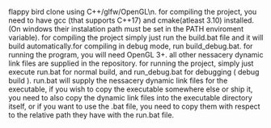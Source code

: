 flappy bird clone using C++/glfw/OpenGL\n.
for compiling the project, you need to have gcc (that supports C++17) and cmake(atleast 3.10) installed. (On windows their instalation path must be set in the PATH enviroment variable).
for compiling the project simply just run the build.bat file and it will build automatically.for compiling in debug mode, run build_debug.bat.
for running the program, you will need OpenGL 3+. all other nessacery dynamic link files are supplied in the repository.
for running the project, simply just execute run.bat for normal build, and run_debug.bat for debugging ( debug build ).
run.bat will supply the nessacery dynamic link files for the executable, if you wish to copy the executable somewhere else or ship it, you need to also copy the dynamic link files into the executable directory itself, or if you want to use the .bat file, you need to copy them with respect to the relative path they have with the run.bat file.
